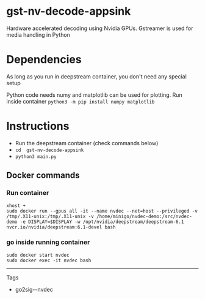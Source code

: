 # gst-nv-decode-appsink
Hardware accelerated decoding using Nvidia GPUs. Gstreamer is used for media handling in Python

# Dependencies
As long as you run in deepstream container, you don't need any special setup

Python code needs numy and matplotlib can be used for plotting. Run inside container
`python3 -m pip install numpy matplotlib`


# Instructions
- Run the deepstream container (check commands below)
- `cd  gst-nv-decode-appsink`
- `python3 main.py`



## Docker commands
### Run container
```
xhost +
sudo docker run --gpus all -it --name nvdec --net=host --privileged -v /tmp/.X11-unix:/tmp/.X11-unix -v /home/minigo/nvdec-demo:/src/nvdec-demo -e DISPLAY=$DISPLAY -w /opt/nvidia/deepstream/deepstream-6.1 nvcr.io/nvidia/deepstream:6.1-devel bash 
```

### go inside running container
```
sudo docker start nvdec
sudo docker exec -it nvdec bash
```

------
Tags
- go2sig--nvdec
